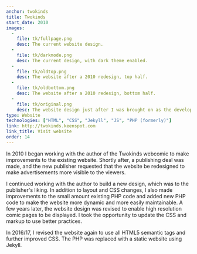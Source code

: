 ```yaml
---
anchor: twokinds
title: Twokinds
start_date: 2010
images:
  -
    file: tk/fullpage.png
    desc: The current website design.
  -
    file: tk/darkmode.png
    desc: The current design, with dark theme enabled.
  -
    file: tk/oldtop.png
    desc: The website after a 2010 redesign, top half.
  -
    file: tk/oldbottom.png
    desc: The website after a 2010 redesign, bottom half.
  -
    file: tk/original.png
    desc: The website design just after I was brought on as the developer.
type: Website
technologies: ["HTML", "CSS", "Jekyll", "JS", "PHP (formerly)"]
link: http://twokinds.keenspot.com
link_title: Visit website
order: 14
---
```

In 2010 I began working with the author of the Twokinds webcomic to make
improvements to the existing website. Shortly after, a publishing deal was made,
and the new publisher requested that the website be redesigned to make
advertisements more visible to the viewers.

I continued working with the author to build a new design, which was to the
publisher's liking. In addition to layout and CSS changes, I also made
improvements to the small amount existing PHP code and added new PHP code to
make the website more dynamic and more easily maintainable. A few years later,
the website design was revised to enable high resolution comic pages to be
displayed. I took the opportunity to update the CSS and markup to use better
practices.

In 2016/17, I revised the website again to use all HTML5 semantic tags and
further improved CSS. The PHP was replaced with a static website using Jekyll.
